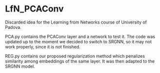 # LfN_PCAConv
Discarded idea for the Learning from Networks course of University of Padova.

PCA.py contains the PCAConv layer and a network to test it. The code was updated up to the moment we decided to switch to SRGNN, so it may not work properly, since it is not finished.

REG.py contains our proposed regularization method which penalizes similarity among embeddings of the same layer. It was then adapted to the SRGNN model.
